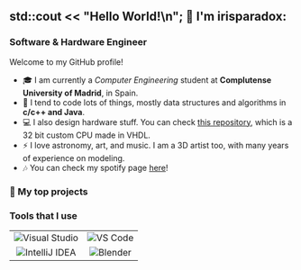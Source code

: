 ## std::cout << "Hello World!\n"; 👋 I'm irisparadox:

### **Software & Hardware** Engineer

Welcome to my GitHub profile!
- 🎓 I am currently a _Computer Engineering_ student at **Complutense University of Madrid**, in Spain.
- 🌱 I tend to code lots of things, mostly data structures and algorithms in **c/c++ and Java**.
- 💻 I also design hardware stuff. You can check [this repository](https://github.com/irisparadox/BOPPBIPP3), which is a 32 bit custom CPU made in VHDL.
- ⚡ I love astronomy, art, and music. I am a 3D artist too, with many years of experience on modeling.
- 🎶 You can check my spotify page [here](https://open.spotify.com/artist/2Ubm853gnUsFHOgZxQoQxd)!

### 🚀 My top projects


### Tools that I use

<table>
  <tr>
    <td align="center">
      <img src="https://img.shields.io/badge/Visual-Studio-purple?style=for-the-badge&logo=cplusplus" alt="Visual Studio" />
    </td>
    <td align="center">
      <img src="https://img.shields.io/badge/Visual-Studio_Code-blue?style=for-the-badge&logo=cplusplus" alt="VS Code" />
    </td>
  </tr>
  <tr>
    <td align="center">
      <img src="https://img.shields.io/badge/IntelliJ_IDEA-8b41e4?style=for-the-badge&logo=intellijidea&logoColor=white&labelColor=000000" alt="IntelliJ IDEA" />
    </td>
    <td align="center">
      <img src="https://img.shields.io/badge/Blender-orange?style=for-the-badge&logo=blender&labelColor=white" alt="Blender" />
    </td>
  </tr>
</table>
